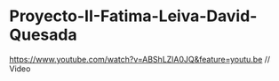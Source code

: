 # Proyecto-II-Fatima-Leiva-David-Quesada
https://www.youtube.com/watch?v=ABShLZlA0JQ&feature=youtu.be // Video
